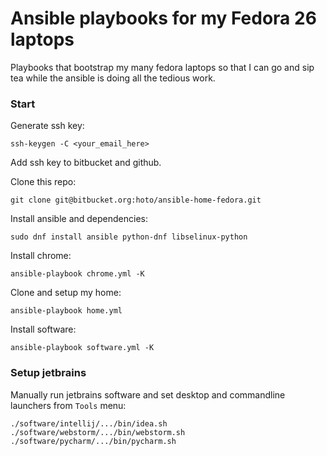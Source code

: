 # Ansible playbooks for my Fedora 26 laptops
Playbooks that bootstrap my many fedora laptops so that I can go and sip tea while the ansible is doing all the tedious work.

### Start
Generate ssh key:

    ssh-keygen -C <your_email_here>
    
Add ssh key to bitbucket and github.

Clone this repo:

    git clone git@bitbucket.org:hoto/ansible-home-fedora.git

Install ansible and dependencies:

    sudo dnf install ansible python-dnf libselinux-python

Install chrome:

    ansible-playbook chrome.yml -K

Clone and setup my home:

    ansible-playbook home.yml
    
Install software:

    ansible-playbook software.yml -K

### Setup jetbrains
Manually run jetbrains software and set desktop and commandline launchers from `Tools` menu:

    ./software/intellij/.../bin/idea.sh
    ./software/webstorm/.../bin/webstorm.sh
    ./software/pycharm/.../bin/pycharm.sh

